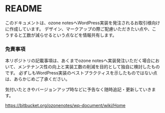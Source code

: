 # README #

このドキュメントは、ozone notesへWordPress実装を発注されるお取引様向けに作成しています。
デザイン、マークアップの際ご配慮いただきたい点や、こうすると工数が減らせるという点などを情報共有します。

### 免責事項 ###

本リポジトリの記載事項は、あくまでozone notesへ実装発注いただく場合において、メンテナンス性の向上と実装工数の削減を目的として独自に検討したものです。
必ずしもWordPress実装のベストプラクティスを示したものではない点は、あらかじめご了承ください。

気付いたときやバージョンアップ時などに予告なく随時追記・更新していきます。

https://bitbucket.org/ozonenotes/wp-document/wiki/Home